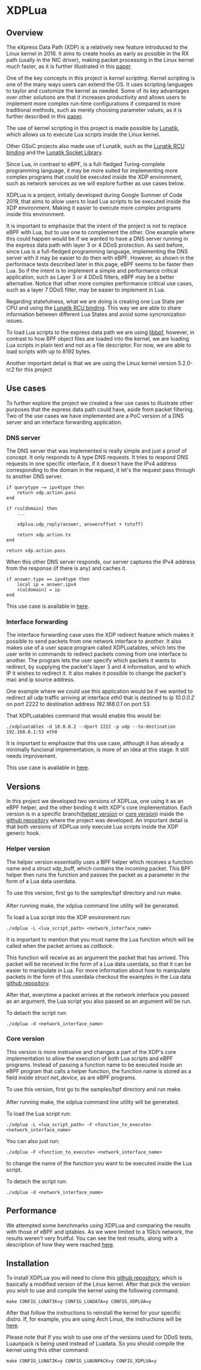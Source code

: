 # XDPLua
## Overview

The eXpress Data Path (XDP) is a relatively new feature introduced to the Linux kernel in 2016. It aims to create hooks as early as possible in the RX path (usally in the NIC driver), making packet processing in the Linux kernel much faster, as it is further illustrated in this [paper](https://dl.acm.org/citation.cfm?id=3281443).

One of the key concepts in this project is *kernel scripting*. Kernel scripting is one of the many ways users can extend the OS. 
It uses scripting languages to taylor and customize the kernel as needed. Some of its key advantages over other solutions are that it increases productivity and allows users to implement more complex run-time configurations if compared to more traditional methods, such as merely choosing parameter values, as it is further described in this [paper](http://www.netbsd.org/~lneto/dls14.pdf).

The use of kernel scripting in this project is made possible by [Lunatik](https://github.com/luainkernel/lunatik), which allows us to execute Lua scripts inside the Linux kernel.

Other GSoC projects also made use of Lunatik, such as the [Lunatik RCU binding](https://github.com/caioluiz/lunatik) and the [Lunatik Socket Library](https://github.com/tcz717/lunatik).

Since Lua, in contrast to eBPF, is a full-fledged Turing-complete programming language, it may be more suited for implementing more complex programs that could be executed inside the XDP environment, such as network services as we will explore further as use cases below.

XDPLua is a project, initially developed during Google Summer of Code 2019, that aims to allow users to load Lua scripts to be executed inside the XDP environment. Making it easier to execute more complex programs inside this environment.

It is important to emphasize that the intent of the project is not to replace eBPF with Lua, but to use one to complement the other. One example where this could happen would be if we wanted to have a DNS server running in the express data path with layer 3 or 4 DDoS protection. As said before, since Lua is a full-fledged programming language, implementing the DNS server with it may be easier to do then with eBPF. However, as shown in the performace tests described later in this page, eBPF seems to be faster then Lua. So if the intent is to implement a simple and performance critical application, such as Layer 3 or 4 DDoS filters, eBPF may be a better alternative. Notice that other more complex performance critical use cases, such as a layer 7 DDoS filter, may be easier to implement in Lua.

Regarding statefulness, what we are doing is creating one Lua State per CPU and using the [Lunatik RCU binding](https://github.com/caioluiz/lunatik). This way we are able to share information between different Lua States and avoid some syncronization issues.

To load Lua scripts to the express data path we are using [libbpf](https://git.kernel.org/pub/scm/linux/kernel/git/torvalds/linux.git/tree/tools/lib/bpf), however, in contrast to how BPF object files are loaded into the kernel, we are loading Lua scripts in plain text and not as a file descriptor. For now, we are able to load scripts with up to 8192 bytes.

Another important detail is that we are using the Linux kernel version 5.2.0-rc2 for this project

## Use cases

To further explore the project we created a few use cases to illustrate other purposes that the express data path could have, aside from packet filtering.
Two of the use cases we have implemented are a PoC version of a DNS server and an interface forwarding application.

### DNS server

The DNS server that was implemented is really simple and just a proof of concept.
It only responds to A type DNS requests.
It tries to respond DNS requests in one specific interface, if it doesn't have the IPv4 address corresponding to the domain in the request, it let's the request pass through to another DNS server. 

```
if querytype ~= ipv4type then
    return xdp.action.pass
end

if rcu[domain] then
    ...

    xdplua.udp_reply(answer, answeroffset + totoff)

    return xdp.action.tx
end

return xdp.action.pass
```

When this other DNS server responds, our server captures the IPv4 address from the response (if there is any) and caches it.

```
if answer.type == ipv4type then
    local ip = answer.ipv4
    rcu[domain] = ip
end
```

This use case is available in [here](https://github.com/VictorNogueiraRio/linux/tree/dnsserver).

### Interface forwarding

The interface forwarding case uses the XDP redirect feature which makes it possible to send packets from one network interface to another. It also makes use of a user space program called XDPLuatables, which lets the user write in commands to redirect packets coming from one interface to another. The program lets the user specify which packets it wants to redirect, by supplying the packet's layer 3 and 4 information, and to which IP it wishes to redirect it. It also makes it possible to change the packet's mac and ip source address.

One example where we could use this application would be if we wanted to redirect all udp traffic arriving at interface *eth0* that is destined to ip *10.0.0.2* on port 2222 to destination address  *192.168.0.1* on port 53.

That XDPLuatables command that would enable this would be:

```
./xdpluatables -d 10.0.0.2 --dport 2222 -p udp --to-destination 192.168.0.1:53 eth0
```

It is important to emphasize that this use case, although it has already a minimally funcional implementation, is more of an idea at this stage. It still needs improvement.

This use case is available in [here](https://github.com/VictorNogueiraRio/linux/tree/forwarding).

## Versions

In this project we developed two versions of XDPLua, one using it as an eBPF helper, and the other binding it with XDP's core implementation. Each version is in a specific branch([helper version](https://github.com/VictorNogueiraRio/linux/tree/xdp_lua_helper_version) or [core version](https://github.com/VictorNogueiraRio/linux/tree/xdp_lua_core_version)) inside the [github repository](https://github.com/VictorNogueiraRio/linux) where the project was developed. An important detail is that both versions of XDPLua only execute Lua scripts inside the XDP generic hook.

### Helper version

The helper version essentiallly uses a BPF helper which receives a function name and a struct xdp_buff, which contains the incoming packet. This BPF helper then runs the function and passes the packet as a parameter in the form of a Lua data userdata.

To use this version, first go to the samples/bpf directory and run make.</br></br>
After running make, the xdplua command line utility will be generated.

To load a Lua script into the XDP environment run:
```
./xdplua -L <lua_script_path> <network_interface_name>
```
It is important to mention that you must name the Lua function which will be called when the packet arrives as *callback*.

This function will receive as an argument the packet that has arrived. This packet will be received in the form of a Lua data userdata, so that it can be easier to manipulate in Lua. For more information about how to manipulate packets in the form of this userdata checkout the examples in the Lua data [github repository](https://github.com/lneto/luadata).

After that, everytime a packet arrives at the network interface you passed as an argument, the Lua script you also passed as an argument will be run.

To detach the script run:
```
./xdplua -d <network_interface_name>
```

### Core version

This version is more instrusive and changes a part of the XDP's core implementation to allow the execution of both Lua scripts and eBPF programs. Instead of passing a function name to be executed inside an eBPF program that calls a helper function, the function name is stored as a field inside *struct net_device*, as are eBPF programs.

To use this version, first go to the samples/bpf directory and run make.</br></br>
After running make, the xdplua command line utility will be generated.

To load the Lua script run:
```
./xdplua -L <lua_script_path> -F <function_to_execute> <network_interface_name>
```

You can also just run:
```
./xdplua -F <function_to_execute> <network_interface_name>
```
to change the name of the function you want to be executed inside the Lua script.

To detach the script run:
```
./xdplua -d <network_interface_name>
```

## Performance

We attempted some benchmarks using XDPLua and comparing the results with those of eBPF and iptables. As we were limited to a 1Gb/s network, the results weren't very fruitful. You can see the test results, along with a description of how they were reached [here](https://github.com/VictorNogueiraRio/XDPLuaBenchmarks/tree/master/Benchmarks).

## Installation

To install XDPLua you will need to clone this [github repository](https://github.com/VictorNogueiraRio/linux), which is basically a modified version of the Linux kernel.
After that pick the version you wish to use and compile the kernel using the following command:
```
make CONFIG_LUNATIK=y CONFIG_LUADATA=y CONFIG_XDPLUA=y
```

After that follow the instructions to reinstall the kernel for your specific distro.
If, for example, you are using Arch Linux, the instructions will be [here](https://wiki.archlinux.org/index.php/Kernel/Traditional_compilation).

Please note that If you wish to use one of the versions used for DDoS tests, Luaunpack is being used instead of Luadata. So you should compile the kernel using this other command:

```
make CONFIG_LUNATIK=y CONFIG_LUAUNPACK=y CONFIG_XDPLUA=y
```

